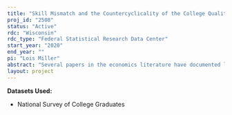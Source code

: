```yaml
---
title: "Skill Mismatch and the Countercyclicality of the College Quality Premium"
proj_id: "2508"
status: "Active"
rdc: "Wisconsin"
rdc_type: "Federal Statistical Research Data Center"
start_year: "2020"
end_year: ""
pi: "Lois Miller"
abstract: "Several papers in the economics literature have documented large and persistent effects associated with graduating into a recession. However, comparatively less is known about how these effects vary over college quality. If these negative effects are disproportionately concentrated among individuals graduating from worse schools, then this heterogeneity may have important implications for income inequality and mobility. By using data on college attended and time of graduation in the restricted-use National Surveys of Graduates, we propose to study how the returns to higher-quality colleges vary over the business cycle. We expect that the earnings and employment premia associated with higher college quality increase during economic downturns, with potential drivers of this result including graduates of higher-quality colleges being more able to find jobs that match well with their skills or being more willing to move to better labor markets. These results may have important policy implications and will further our understanding of socioeconomic mobility and inequality in the United States."
layout: project
---
```


**Datasets Used:**

  - National Survey of College Graduates 

